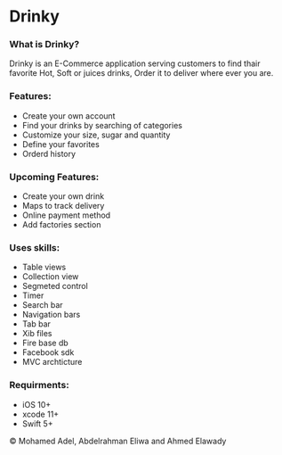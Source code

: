 # Drinky 



### What is Drinky?

Drinky is an E-Commerce application serving customers to find thair favorite Hot, Soft or juices drinks, Order it to deliver
where ever you are.

### Features:

- Create your own account
- Find your drinks by searching of categories
- Customize your size, sugar and quantity
- Define your favorites
- Orderd history


### Upcoming Features:

- Create your own drink
- Maps to track delivery 
- Online payment method
- Add factories section

### Uses skills:

- Table views 
- Collection view
- Segmeted control
- Timer
- Search bar
- Navigation bars
- Tab bar 
- Xib files
- Fire base db
- Facebook sdk
- MVC archticture


### Requirments:

- iOS 10+
- xcode 11+
- Swift 5+

© Mohamed Adel, Abdelrahman Eliwa and Ahmed Elawady

